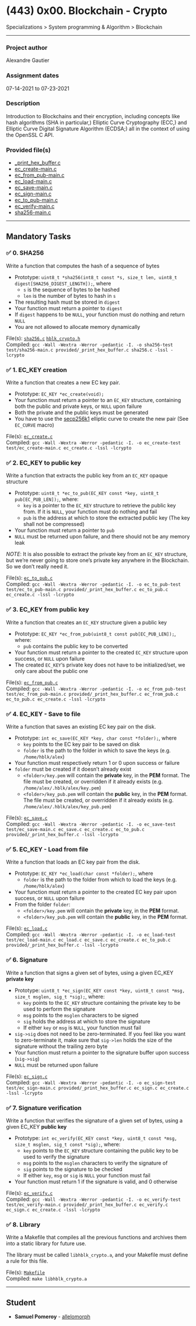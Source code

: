 # (443) 0x00. Blockchain - Crypto
Specializations > System programming & Algorithm > Blockchain

---

### Project author
Alexandre Gautier

### Assignment dates
07-14-2021 to 07-23-2021

### Description
Introduction to Blockchains and their encryption, including concepts like hash algorithms (SHA in particular,) Elliptic Curve Cryptography (ECC,) and Elliptic Curve Digital Signature Algorithm (ECDSA;) all in the context of using the OpenSSL C API.


### Provided file(s)
* [_print_hex_buffer.c](./provided/_print_hex_buffer.c)
* [ec_create-main.c](./test/ec_create-main.c)
* [ec_from_pub-main.c](./test/ec_from_pub-main.c)
* [ec_load-main.c](./test/ec_load-main.c)
* [ec_save-main.c](./test/ec_save-main.c)
* [ec_sign-main.c](./test/ec_sign-main.c)
* [ec_to_pub-main.c](./test/ec_to_pub-main.c)
* [ec_verify-main.c](./test/ec_verify-main.c)
* [sha256-main.c](./test/sha256-main.c)

---

## Mandatory Tasks

### :white_check_mark: 0. SHA256
Write a function that computes the hash of a sequence of bytes

* Prototype: `uint8_t *sha256(int8_t const *s, size_t len, uint8_t digest[SHA256_DIGEST_LENGTH]);`, where
    * `s` is the sequence of bytes to be hashed
    * `len` is the number of bytes to hash in `s`
* The resulting hash must be stored in `digest`
* Your function must return a pointer to `digest`
* If `digest` happens to be `NULL`, your function must do nothing and return `NULL`
* You are not allowed to allocate memory dynamically

File(s): [`sha256.c`](./sha256.c) [`hblk_crypto.h`](./hblk_crypto.h)\
Compiled: `gcc -Wall -Wextra -Werror -pedantic -I. -o sha256-test test/sha256-main.c provided/_print_hex_buffer.c sha256.c -lssl -lcrypto`

### :white_check_mark: 1. EC_KEY creation
Write a function that creates a new EC key pair.

* Prototype: `EC_KEY *ec_create(void);`
* Your function must return a pointer to an `EC_KEY` structure, containing both the public and private keys, or `NULL` upon failure
* Both the private and the public keys must be generated
* You have to use the [secp256k1](https://en.bitcoin.it/wiki/Secp256k1) elliptic curve to create the new pair (See `EC_CURVE` macro)

File(s): [`ec_create.c`](./ec_create.c)\
Compiled: `gcc -Wall -Wextra -Werror -pedantic -I. -o ec_create-test test/ec_create-main.c ec_create.c -lssl -lcrypto`

### :white_check_mark: 2. EC_KEY to public key
Write a function that extracts the public key from an `EC_KEY` opaque structure

* Prototype: `uint8_t *ec_to_pub(EC_KEY const *key, uint8_t pub[EC_PUB_LEN]);`, where:
    * `key` is a pointer to the `EC_KEY` structure to retrieve the public key from. If it is `NULL`, your function must do nothing and fail
    * `pub` is the address at which to store the extracted public key (The key shall not be compressed)
* Your function must return a pointer to `pub`
* `NULL` must be returned upon failure, and there should not be any memory leak

*NOTE*: It is also possible to extract the private key from an `EC_KEY` structure, but we’re never going to store one’s private key anywhere in the Blockchain. So we don’t really need it.

File(s): [`ec_to_pub.c`](./ec_to_pub.c)\
Compiled: `gcc -Wall -Wextra -Werror -pedantic -I. -o ec_to_pub-test test/ec_to_pub-main.c provided/_print_hex_buffer.c ec_to_pub.c ec_create.c -lssl -lcrypto`

### :white_check_mark: 3. EC_KEY from public key
Write a function that creates an `EC_KEY` structure given a public key

* Prototype: `EC_KEY *ec_from_pub(uint8_t const pub[EC_PUB_LEN]);`, where:
    * `pub` contains the public key to be converted
* Your function must return a pointer to the created `EC_KEY` structure upon success, or `NULL` upon failure
* The created `EC_KEY`‘s private key does not have to be initialized/set, we only care about the public one

File(s): [`ec_from_pub.c`](./ec_from_pub.c)\
Compiled: `gcc -Wall -Wextra -Werror -pedantic -I. -o ec_from_pub-test test/ec_from_pub-main.c provided/_print_hex_buffer.c ec_from_pub.c ec_to_pub.c ec_create.c -lssl -lcrypto`

### :white_check_mark: 4. EC_KEY - Save to file
Write a function that saves an existing EC key pair on the disk.

* Prototype: `int ec_save(EC_KEY *key, char const *folder);`, where
    * `key` points to the EC key pair to be saved on disk
    * `folder` is the path to the folder in which to save the keys (e.g. `/home/hblk/alex`)
* Your function must respectively return 1 or 0 upon success or failure
* `folder` must be created if it doesn’t already exist
    * `<folder>/key.pem` will contain the **private** key, in the **PEM** format. The file must be created, or overridden if it already exists (e.g. `/home/alex/.hblk/alex/key.pem`)
    * `<folder>/key_pub.pem` will contain the **public** key, in the **PEM** format. The file must be created, or overridden if it already exists (e.g. `/home/alex/.hblk/alex/key_pub.pem`)

File(s): [`ec_save.c`](./ec_save.c)\
Compiled: `gcc -Wall -Wextra -Werror -pedantic -I. -o ec_save-test test/ec_save-main.c ec_save.c ec_create.c ec_to_pub.c provided/_print_hex_buffer.c -lssl -lcrypto`

### :white_check_mark: 5. EC_KEY - Load from file
Write a function that loads an EC key pair from the disk.

* Prototype: `EC_KEY *ec_load(char const *folder);`, where
    * `folder` is the path to the folder from which to load the keys (e.g. `/home/hblk/alex`)
* Your function must return a pointer to the created EC key pair upon success, or `NULL` upon failure
* From the folder `folder`:
    * `<folder>/key.pem` will contain the **private** key, in the **PEM** format.
    * `<folder>/key_pub.pem` will contain the **public** key, in the **PEM** format.

File(s): [`ec_load.c`](./ec_load.c)\
Compiled: `gcc -Wall -Wextra -Werror -pedantic -I. -o ec_load-test test/ec_load-main.c ec_load.c ec_save.c ec_create.c ec_to_pub.c provided/_print_hex_buffer.c -lssl -lcrypto`

### :white_check_mark: 6. Signature
Write a function that signs a given set of bytes, using a given EC_KEY **private key**

* Prototype: `uint8_t *ec_sign(EC_KEY const *key, uint8_t const *msg, size_t msglen, sig_t *sig);`, where:
    * `key` points to the `EC_KEY` structure containing the private key to be used to perform the signature
    * `msg` points to the `msglen` characters to be signed
    * `sig` holds the address at which to store the signature
    * If either `key` or `msg` is `NULL`, your function must fail
* `sig->sig` does not need to be zero-terminated. If you feel like you want to zero-terminate it, make sure that `sig->len` holds the size of the signature without the trailing zero byte
* Your function must return a pointer to the signature buffer upon success (`sig->sig`)
* `NULL` must be returned upon failure

File(s): [`ec_sign.c`](./ec_sign.c)\
Compiled: `gcc -Wall -Wextra -Werror -pedantic -I. -o ec_sign-test test/ec_sign-main.c provided/_print_hex_buffer.c ec_sign.c ec_create.c -lssl -lcrypto`

### :white_check_mark: 7. Signature verification
Write a function that verifies the signature of a given set of bytes, using a given EC_KEY **public key**

* Prototype: `int ec_verify(EC_KEY const *key, uint8_t const *msg, size_t msglen, sig_t const *sig);`, where:
    * `key` points to the `EC_KEY` structure containing the public key to be used to verify the signature
    * `msg` points to the `msglen` characters to verify the signature of
    * `sig` points to the signature to be checked
    * If either `key`, `msg` or `sig` is `NULL` your function must fail
* Your function must return 1 if the signature is valid, and 0 otherwise

File(s): [`ec_verify.c`](./ec_verify.c)\
Compiled: `gcc -Wall -Wextra -Werror -pedantic -I. -o ec_verify-test test/ec_verify-main.c provided/_print_hex_buffer.c ec_verify.c ec_sign.c ec_create.c -lssl -lcrypto`

### :white_check_mark: 8. Library
Write a Makefile that compiles all the previous functions and archives them into a static library for future use.

The library must be called `libhblk_crypto.a`, and your Makefile must define a rule for this file.

File(s): [`Makefile`](./Makefile)\
Compiled: `make libhblk_crypto.a`

---

## Student
* **Samuel Pomeroy** - [allelomorph](github.com/allelomorph)
